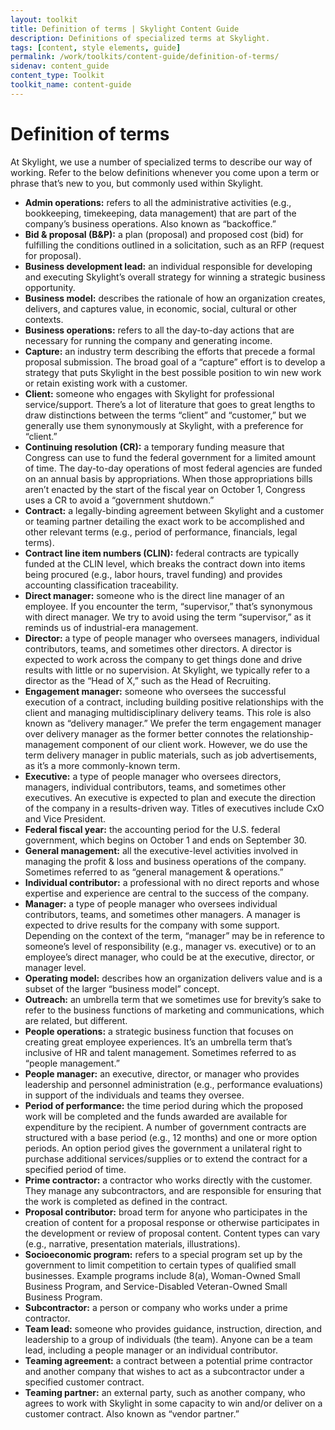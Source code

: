 ```yaml
---
layout: toolkit
title: Definition of terms | Skylight Content Guide
description: Definitions of specialized terms at Skylight.
tags: [content, style elements, guide]
permalink: /work/toolkits/content-guide/definition-of-terms/
sidenav: content_guide
content_type: Toolkit
toolkit_name: content-guide
---
```


# Definition of terms

At Skylight, we use a number of specialized terms to describe our way of working. Refer to the below definitions whenever you come upon a term or phrase that’s new to you, but commonly used within Skylight.

* **Admin operations:** refers to all the administrative activities (e.g., bookkeeping,  timekeeping, data management) that are part of the company’s business operations. Also known as “backoffice.”
* **Bid & proposal (B&P):** a plan (proposal) and proposed cost (bid) for fulfilling the conditions outlined in a solicitation, such as an RFP (request for proposal).
* **Business development lead:** an individual responsible for developing and executing Skylight’s overall strategy for winning a strategic business opportunity.
* **Business model:** describes the rationale of how an organization creates, delivers, and captures value, in economic, social, cultural or other contexts.
* **Business operations:** refers to all the day-to-day actions that are necessary for running the company and generating income.
* **Capture:** an industry term describing the efforts that precede a formal proposal submission. The broad goal of a “capture” effort is to develop a strategy that puts Skylight in the best possible position to win new work or retain existing work with a customer.
* **Client:** someone who engages with Skylight for professional service/support. There’s a lot of literature that goes to great lengths to draw distinctions between the terms “client” and “customer,” but we generally use them synonymously at Skylight, with a preference for “client.”  
* **Continuing resolution (CR):** a temporary funding measure that Congress can use to fund the federal government for a limited amount of time. The day-to-day operations of most federal agencies are funded on an annual basis by appropriations. When those appropriations bills aren’t enacted by the start of the fiscal year on October 1, Congress uses a CR to avoid a “government shutdown.”
* **Contract:** a legally-binding agreement between Skylight and a customer or teaming partner detailing the exact work to be accomplished and other relevant terms (e.g., period of performance, financials, legal terms).
* **Contract line item numbers (CLIN):** federal contracts are typically funded at the CLIN level, which breaks the contract down into items being procured (e.g., labor hours, travel funding) and provides accounting classification traceability.
* **Direct manager:** someone who is the direct line manager of an employee. If you encounter the term, “supervisor,” that’s synonymous with direct manager. We try to avoid using the term “supervisor,” as it reminds us of industrial-era management.
* **Director:** a type of people manager who oversees managers, individual contributors, teams, and sometimes other directors. A director is expected to work across the company to get things done and drive results with little or no supervision. At Skylight, we typically refer to a director as the “Head of X,” such as the Head of Recruiting.
* **Engagement manager:** someone who oversees the successful execution of a contract, including building positive relationships with the client and managing multidisciplinary delivery teams. This role is also known as “delivery manager.” We prefer the term engagement manager over delivery manager as the former better connotes the relationship-management component of our client work. However, we do use the term delivery manager in public materials, such as job advertisements, as it’s a more commonly-known term.
* **Executive:** a type of people manager who oversees directors, managers, individual contributors, teams, and sometimes other executives. An executive is expected to plan and execute the direction of the company in a results-driven way. Titles of executives include CxO and Vice President.
* **Federal fiscal year:** the accounting period for the U.S. federal government, which begins on October 1 and ends on September 30.
* **General management:** all the executive-level activities involved in managing the profit & loss and business operations of the company. Sometimes referred to as “general management & operations.”
* **Individual contributor:** a professional with no direct reports and whose expertise and experience are central to the success of the company.
* **Manager:** a type of people manager who oversees individual contributors, teams, and sometimes other managers. A manager is expected to drive results for the company with some support. Depending on the context of the term, “manager” may be in reference to someone’s level of responsibility (e.g., manager vs. executive) or to an employee’s direct manager, who could be at the executive, director, or manager level.
* **Operating model:** describes how an organization delivers value and is a subset of the larger “business model” concept.
* **Outreach:** an umbrella term that we sometimes use for brevity’s sake to refer to the business functions of marketing and communications, which are related, but different.
* **People operations:** a strategic business function that focuses on creating great employee experiences. It’s an umbrella term that’s inclusive of HR and talent management. Sometimes referred to as “people management.”
* **People manager:** an executive, director, or manager who provides leadership and personnel administration (e.g., performance evaluations) in support of the individuals and teams they oversee.
* **Period of performance:** the time period during which the proposed work will be completed and the funds awarded are available for expenditure by the recipient. A number of government contracts are structured with a base period (e.g., 12 months) and one or more option periods. An option period gives the government a unilateral right to purchase additional services/supplies or to extend the contract for a specified period of time.
* **Prime contractor:** a contractor who works directly with the customer. They manage any subcontractors, and are responsible for ensuring that the work is completed as defined in the contract.
* **Proposal contributor:** broad term for anyone who participates in the creation of content for a proposal response or otherwise participates in the development or review of proposal content. Content types can vary (e.g., narrative, presentation materials, illustrations).
* **Socioeconomic program:** refers to a special program set up by the government to limit competition to certain types of qualified small businesses. Example programs include 8(a), Woman-Owned Small Business Program, and Service-Disabled Veteran-Owned Small Business Program.
* **Subcontractor:** a person or company who works under a prime contractor.
* **Team lead:** someone who provides guidance, instruction, direction, and leadership to a group of individuals (the team). Anyone can be a team lead, including a people manager or an individual contributor.
* **Teaming agreement:** a contract between a potential prime contractor and another company that wishes to act as a subcontractor under a specified customer contract.
* **Teaming partner:** an external party, such as another company, who agrees to work with Skylight in some capacity to win and/or deliver on a customer contract. Also known as “vendor partner.”
